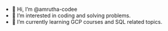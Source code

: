 - 👋 Hi, I’m @amrutha-codee
- 👀 I’m interested in coding and solving problems.
- 🌱 I’m currently learning GCP courses and SQL related topics.
<!---
- 💞️ I’m looking to collaborate on ...
- 📫 How to reach me ...
--->
<!---
amrutha-codee/amrutha-codee is a ✨ special ✨ repository because its `README.md` (this file) appears on your GitHub profile.
You can click the Preview link to take a look at your changes.
--->
